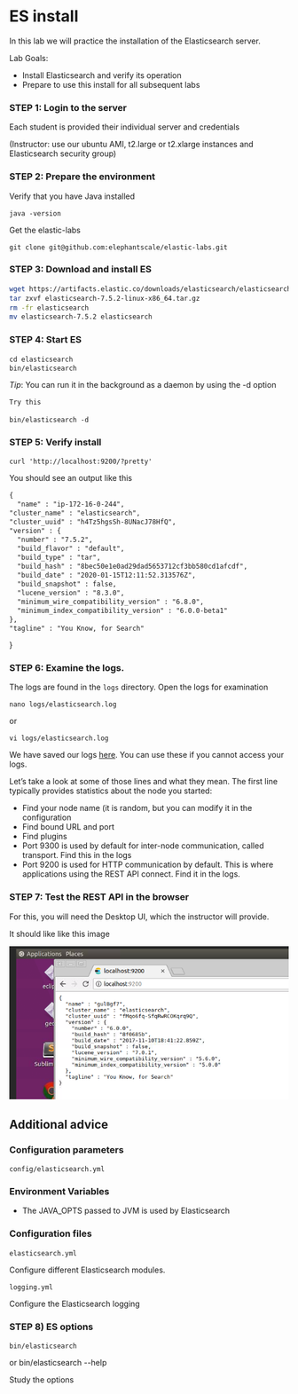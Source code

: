 # ES install

In this lab we will practice the installation of the Elasticsearch server.


Lab Goals:

* Install Elasticsearch and verify its operation
* Prepare to use this install for all subsequent labs

### STEP 1: Login to the server

Each student is provided their individual server and credentials

(Instructor: use our ubuntu AMI, t2.large or t2.xlarge instances and Elasticsearch security group)

### STEP 2: Prepare the environment

Verify that you have Java installed

    java -version

Get the elastic-labs

    git clone git@github.com:elephantscale/elastic-labs.git    

### STEP 3: Download and install ES

```bash
wget https://artifacts.elastic.co/downloads/elasticsearch/elasticsearch-7.5.2-linux-x86_64.tar.gz
tar zxvf elasticsearch-7.5.2-linux-x86_64.tar.gz
rm -fr elasticsearch
mv elasticsearch-7.5.2 elasticsearch

```

### STEP 4: Start ES

    cd elasticsearch
    bin/elasticsearch

_Tip_: You can run it in the background as a daemon by using the -d option

    Try this

    bin/elasticsearch -d

### STEP 5: Verify install

    curl 'http://localhost:9200/?pretty'

You should see an output like this

    {
      "name" : "ip-172-16-0-244",
    "cluster_name" : "elasticsearch",
    "cluster_uuid" : "h4Tz5hgsSh-8UNacJ78HfQ",
    "version" : {
      "number" : "7.5.2",
      "build_flavor" : "default",
      "build_type" : "tar",
      "build_hash" : "8bec50e1e0ad29dad5653712cf3bb580cd1afcdf",
      "build_date" : "2020-01-15T12:11:52.313576Z",
      "build_snapshot" : false,
      "lucene_version" : "8.3.0",
      "minimum_wire_compatibility_version" : "6.8.0",
      "minimum_index_compatibility_version" : "6.0.0-beta1"
    },
    "tagline" : "You Know, for Search"
  }


### STEP 6: Examine the logs.

The logs are found in the `logs` directory. Open the logs for examination

    nano logs/elasticsearch.log

or

    vi logs/elasticsearch.log

We have saved our logs [here](elasticsearch.log). You can use these if you cannot access
your logs.

Let’s take a look at some of those lines and what they mean.
The first line typically provides statistics about the node you started:

* Find your node name (it is random, but you can modify it in the configuration
* Find bound URL and port
* Find plugins
* Port 9300 is used by default for inter-node communication, called transport. Find this in the logs
* Port 9200 is used for HTTP communication by default. This is where applications
  using the REST API connect. Find it in the logs.

### STEP 7: Test the REST API in the browser

For this, you will need the Desktop UI, which the instructor will provide.

It should like like this image

![alt text](http-test.png)  

## Additional advice

### Configuration parameters

    config/elasticsearch.yml

### Environment Variables

* The JAVA_OPTS passed to JVM is used by Elasticsearch

### Configuration files

    elasticsearch.yml

Configure different Elasticsearch modules.

    logging.yml

Configure the Elasticsearch logging

### STEP 8) ES options

    bin/elasticsearch
or
    bin/elasticsearch --help

Study the options
